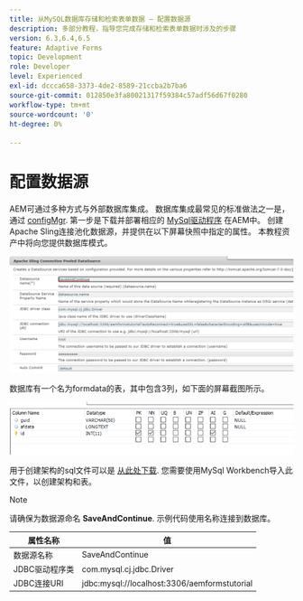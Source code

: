 ```yaml
---
title: 从MySQL数据库存储和检索表单数据 — 配置数据源
description: 多部分教程，指导您完成存储和检索表单数据时涉及的步骤
version: 6.3,6.4,6.5
feature: Adaptive Forms
topic: Development
role: Developer
level: Experienced
exl-id: dccca658-3373-4de2-8589-21ccba2b7ba6
source-git-commit: 012850e3fa80021317f59384c57adf56d67f0280
workflow-type: tm+mt
source-wordcount: '0'
ht-degree: 0%

---
```


# 配置数据源

AEM可通过多种方式与外部数据库集成。 数据库集成最常见的标准做法之一是，通过 [configMgr](http://localhost:4502/system/console/configMgr).
第一步是下载并部署相应的 [MySql驱动程序](https://mvnrepository.com/artifact/mysql/mysql-connector-java) 在AEM中。
创建Apache Sling连接池化数据源，并提供在以下屏幕快照中指定的属性。 本教程资产中将向您提供数据库模式。

![数据源](assets/save-continue.PNG)

数据库有一个名为formdata的表，其中包含3列，如下面的屏幕截图所示。

![数据库](assets/data-base-tables.PNG)

用于创建架构的sql文件可以是 [从此处下载](assets/form-data-db.sql). 您需要使用MySql Workbench导入此文件，以创建架构和表。

>[!NOTE]
>请确保为数据源命名 **SaveAndContinue**. 示例代码使用名称连接到数据库。

| 属性名称 | 值 |
| ------------------------|---------------------------------------|
| 数据源名称 | SaveAndContinue |
| JDBC驱动程序类 | com.mysql.cj.jdbc.Driver |
| JDBC连接URI | jdbc:mysql://localhost:3306/aemformstutorial |
